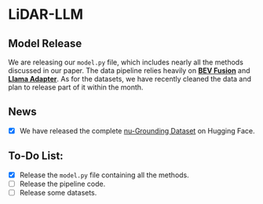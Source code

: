 # LiDAR-LLM
## Model Release

We are releasing our `model.py` file, which includes nearly all the methods discussed in our paper. The data pipeline relies heavily on **[BEV Fusion](https://github.com/ADLab-AutoDrive/BEVFusion)** and **[Llama Adapter](https://github.com/OpenGVLab/LLaMA-Adapter)**. As for the datasets, we have recently cleaned the data and plan to release part of it within the month.

## News
- [x] We have released the complete [nu-Grounding Dataset](https://huggingface.co/datasets/Senqiao/LiDAR-LLM-Nu-Grounding) on Hugging Face.

## To-Do List:
- [x] Release the `model.py` file containing all the methods.
- [ ] Release the pipeline code.
- [ ] Release some datasets.
